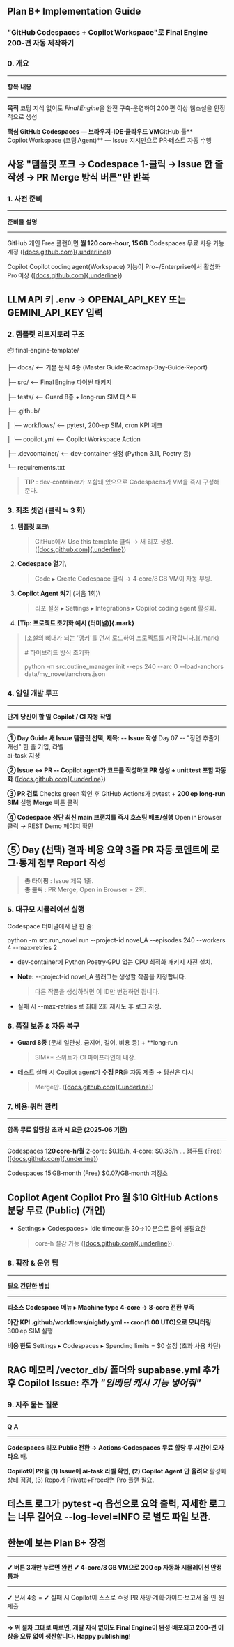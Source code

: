 ## **Plan B+ Implementation Guide**

### **"GitHub Codespaces + Copilot Workspace"로 Final Engine 200‑편 자동 제작하기**

### **0. 개요**

  ---------------------------------------------------------------------------
  **항목**   **내용**
  ---------- ----------------------------------------------------------------
  **목적**   코딩 지식 없이도 *Final Engine*을 완전 구축‑운영하여 200 편 이상
             웹소설을 안정적으로 생성

  **핵심     **GitHub Codespaces** ― 브라우저‑IDE·클라우드 VM**GitHub
  툴**       Copilot Workspace (코딩 Agent)** ― Issue 지시만으로 PR·테스트
             자동 수행

  **사용     "템플릿 포크 → Codespace 1‑클릭 → Issue 한 줄 작성 → PR Merge
  방식**     버튼"만 반복
  ---------------------------------------------------------------------------

### **1. 사전 준비**

  --------------------------------------------------------------------------------------------------------------------------------------------------------------
  **준비물**     **설명**
  -------------- -----------------------------------------------------------------------------------------------------------------------------------------------
  GitHub 개인    Free 플랜이면 **월 120 core‑hour, 15 GB** Codespaces 무료 사용 가능
  계정           ([[docs.github.com]{.underline}](https://docs.github.com/billing/managing-billing-for-github-codespaces/about-billing-for-github-codespaces))

  Copilot        Copilot coding agent(Workspace) 기능이 Pro+/Enterprise에서 활성화
  Pro 이상       ([[docs.github.com]{.underline}](https://docs.github.com/en/copilot/using-github-copilot/coding-agent/about-assigning-tasks-to-copilot))

  LLM API 키     .env → OPENAI_API_KEY 또는 GEMINI_API_KEY 입력
  --------------------------------------------------------------------------------------------------------------------------------------------------------------

### **2. 템플릿 리포지토리 구조**

📦 final‑engine‑template/

├─ docs/ \<\-- 기본 문서 4종 (Master Guide·Roadmap·Day‑Guide·Report)

├─ src/ \<\-- Final Engine 파이썬 패키지

├─ tests/ \<\-- Guard 8종 + long‑run SIM 테스트

├─ .github/

│ ├─ workflows/ \<\-- pytest, 200‑ep SIM, cron KPI 체크

│ └─ copilot.yml \<\-- Copilot Workspace Action

├─ .devcontainer/ \<\-- dev‑container 설정 (Python 3.11, Poetry 등)

└─ requirements.txt

> **TIP** : dev‑container가 포함돼 있으므로 Codespaces가 VM을 즉시
> 구성해 준다.

### **3. 최초 셋업 (클릭 ≒ 3 회)**

1.  **템플릿 포크**\
    > GitHub에서 Use this template 클릭 → 새 리포 생성.
    > ([[docs.github.com]{.underline}](https://docs.github.com/codespaces/getting-started/quickstart))

2.  **Codespace 열기**\
    > Code ▸ Create Codespace 클릭 → 4‑core/8 GB VM이 자동 부팅.

3.  **Copilot Agent 켜기** (처음 1회)\
    > 리포 설정 ▸ Settings ▸ Integrations ▸ Copilot coding agent 활성화.

4.  **[Tip: 프로젝트 초기화 예시 (터미널)]{.mark}**

> [소설의 뼈대가 되는 \'앵커\'를 먼저 로드하여 프로젝트를
> 시작합니다.]{.mark}
>
> \# 하이브리드 방식 초기화
>
> python -m src.outline_manager init \--eps 240 \--arc 0 \--load-anchors
> data/my_novel/anchors.json

### **4. 일일 개발 루프**

  -------------------------------------------------------------------------------------------------------------------------------------------------------------------------------------
  **단계**       **당신이 할 일**            **Copilot / CI 자동 작업**
  -------------- --------------------------- ------------------------------------------------------------------------------------------------------------------------------------------
  **① Day Guide  새 Issue 템플릿 선택, 제목: --
  Issue 작성**   Day 07 -- \"장면 추출기     
                 개선\" 한 줄 기입, 라벨     
                 ai-task 지정                

  **② Issue ↔ PR --                          Copilot agent가 코드를 작성하고 **PR 생성 + unit test 포함**
  자동화**                                   ([[docs.github.com]{.underline}](https://docs.github.com/en/copilot/using-github-copilot/coding-agent/about-assigning-tasks-to-copilot))

  **③ PR 검토**  Checks green 확인 후        GitHub Actions가 pytest + **200 ep long‑run SIM** 실행
                 **Merge** 버튼 클릭         

  **④            Codespace 상단              최신 main 브랜치를 즉시 호스팅
  배포/실행**    Open in Browser 클릭 → REST 
                 Demo 페이지 확인            

  **⑤ Day        (선택) 결과·비용 요약 3줄   PR 자동 코멘트에 로그·통계 첨부
  Report**       작성                        
  -------------------------------------------------------------------------------------------------------------------------------------------------------------------------------------

> **총 타이핑** : Issue 제목 1줄.\
> **총 클릭** : PR Merge, Open in Browser = 2회.

### **5. 대규모 시뮬레이션 실행**

Codespace 터미널에서 단 한 줄:

python -m src.run_novel run \--project-id novel_A \--episodes 240
\--workers 4 \--max-retries 2

-   dev‑container에 Python·Poetry·GPU 없는 CPU 최적화 패키지 사전 설치.

-   **Note:** \--project-id novel_A 플래그는 생성할 작품을 지정합니다.
    > 다른 작품을 생성하려면 이 ID만 변경하면 됩니다.

-   실패 시 \--max-retries 로 최대 2회 재시도 후 로그 저장.

### **6. 품질 보증 & 자동 복구**

-   **Guard 8종** (문체 일관성, 금지어, 길이, 비용 등) + **long‑run
    > SIM** 스위트가 CI 파이프라인에 내장.

-   테스트 실패 시 Copilot agent가 **수정 PR**을 자동 제출 → 당신은 다시
    > Merge만.
    > ([[docs.github.com]{.underline}](https://docs.github.com/en/copilot/using-github-copilot/coding-agent/about-assigning-tasks-to-copilot))

### **7. 비용·쿼터 관리**

  -----------------------------------------------------------------------------------------------------------------------------------------------------------------------------------
  **항목**        **무료 할당량**     **초과 시 요금 (2025‑06 기준)**
  --------------- ------------------- -----------------------------------------------------------------------------------------------------------------------------------------------
  Codespaces      **120 core‑h/월**   2‑core: \$0.18/h, 4‑core: \$0.36/h ...
  컴퓨트          (Free)              ([[docs.github.com]{.underline}](https://docs.github.com/billing/managing-billing-for-github-codespaces/about-billing-for-github-codespaces))

  Codespaces      15 GB‑month (Free)  \$0.07/GB‑month
  저장소                              

  Copilot Agent   Copilot Pro 월 \$10 GitHub Actions 분당 무료 (Public)
                  (개인)              
  -----------------------------------------------------------------------------------------------------------------------------------------------------------------------------------

-   Settings ▸ Codespaces ▸ Idle timeout을 30→10 분으로 줄여 불필요한
    > core‑h 절감 가능
    > ([[docs.github.com]{.underline}](https://docs.github.com/enterprise-cloud%40latest/codespaces/troubleshooting/troubleshooting-included-usage?utm_source=chatgpt.com)).

### **8. 확장 & 운영 팁**

  -----------------------------------------------------------------------
  **필요**       **간단한 방법**
  -------------- --------------------------------------------------------
  **리소스       Codespace 메뉴 ▸ **Machine type 4‑core → 8‑core** 전환
  부족**         

  **야간 KPI     .github/workflows/nightly.yml -- cron(1:00 UTC)으로
  모니터링**     300 ep SIM 실행

  **비용 한도**  Settings ▸ Codespaces ▸ Spending limits = \$0 설정 (초과
                 사용 차단)

  **RAG 메모리   /vector_db/ 폴더와 supabase.yml 추가 후 Copilot Issue:
  추가**         *"임베딩 캐시 기능 넣어줘"*
  -----------------------------------------------------------------------

### **9. 자주 묻는 질문**

  -----------------------------------------------------------------------
  **Q**              **A**
  ------------------ ----------------------------------------------------
  **Codespaces       리포 Public 전환 → Actions·Codespaces 무료 할당 두
  시간이 모자라요**  배.

  **Copilot이 PR을   \(1\) Issue에 ai-task 라벨 확인, (2) Copilot Agent
  안 올려요**        활성화 상태 점검, (3) Repo가 Private+Free라면 Pro
                     플랜 필요.

  **테스트 로그가    pytest -q 옵션으로 요약 출력, 자세한 로그는
  너무 길어요**      \--log-level=INFO 로 별도 파일 보관.
  -----------------------------------------------------------------------

## **한눈에 보는 Plan B+ 장점**

  -----------------------------------------------------------------------
  **✔ 버튼 3개만 누르면 완전       **✔ 4‑core/8 GB VM으로 200 ep
  자동화**                         시뮬레이션 안정 통과**
  -------------------------------- --------------------------------------
  ✔ 문서 4종 =                     ✔ 실패 시 Copilot이 스스로 수정 PR
  사양·계획·가이드·보고서 올‑인‑원 제출

  -----------------------------------------------------------------------

**→ 위 절차 그대로 따르면, 개발 지식 없이도 Final Engine이 완성·배포되고
200‑편 이상을 오류 없이 생산합니다. Happy publishing!**
